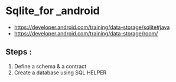 # Sqlite_for _android
* https://developer.android.com/training/data-storage/sqlite#java
* https://developer.android.com/training/data-storage/room/
## Steps :
1. Define a schema & a contract 
2. Create a database using SQL HELPER
